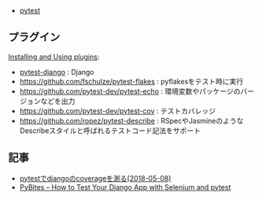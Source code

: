 - [pytest](https://docs.pytest.org/en/latest/)

## プラグイン

[Installing and Using plugins](https://docs.pytest.org/en/latest/plugins.html):

- [pytest-django](https://pytest-django.readthedocs.io/en/latest/) : Django
- https://github.com/fschulze/pytest-flakes : pyflakesをテスト時に実行
- https://github.com/pytest-dev/pytest-echo : 環境変数やパッケージのバージョンなどを出力
- https://github.com/pytest-dev/pytest-cov : テストカバレッジ
- https://github.com/ropez/pytest-describe : RSpecやJasmineのようなDescribeスタイルと呼ばれるテストコード記法をサポート

## 記事

- [pytestでdjangoのcoverageを測る(2018-05-08)](https://blog.mtb-production.info/entry/2018/05/08/224112#django%E3%81%A7pytest%E3%81%A7%E3%82%AB%E3%83%90%E3%83%AC%E3%83%83%E3%82%B8%E3%82%92%E5%9B%B3%E3%82%8B)
- [PyBites – How to Test Your Django App with Selenium and pytest](https://pybit.es/selenium-pytest-and-django.html)
